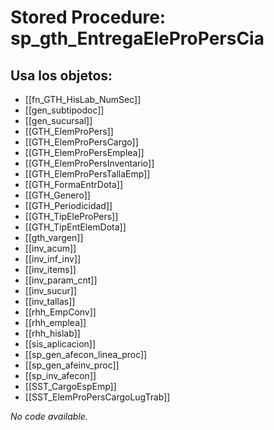 # Stored Procedure: sp_gth_EntregaEleProPersCia

## Usa los objetos:
- [[fn_GTH_HisLab_NumSec]]
- [[gen_subtipodoc]]
- [[gen_sucursal]]
- [[GTH_ElemProPers]]
- [[GTH_ElemProPersCargo]]
- [[GTH_ElemProPersEmplea]]
- [[GTH_ElemProPersInventario]]
- [[GTH_ElemProPersTallaEmp]]
- [[GTH_FormaEntrDota]]
- [[GTH_Genero]]
- [[GTH_Periodicidad]]
- [[GTH_TipEleProPers]]
- [[GTH_TipEntElemDota]]
- [[gth_vargen]]
- [[inv_acum]]
- [[inv_inf_inv]]
- [[inv_items]]
- [[inv_param_cnt]]
- [[inv_sucur]]
- [[inv_tallas]]
- [[rhh_EmpConv]]
- [[rhh_emplea]]
- [[rhh_hislab]]
- [[sis_aplicacion]]
- [[sp_gen_afecon_linea_proc]]
- [[sp_gen_afeinv_proc]]
- [[sp_inv_afecon]]
- [[SST_CargoEspEmp]]
- [[SST_ElemProPersCargoLugTrab]]

*No code available.*
